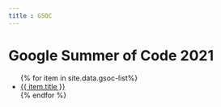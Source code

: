 ```yaml
---
title : GSOC
---
```

# Google Summer of Code 2021

<ul>
   {% for item in site.data.gsoc-list%}
      <li><a href="{{ item.link }}">{{ item.title }}</a></li>
   {% endfor %}
</ul>

